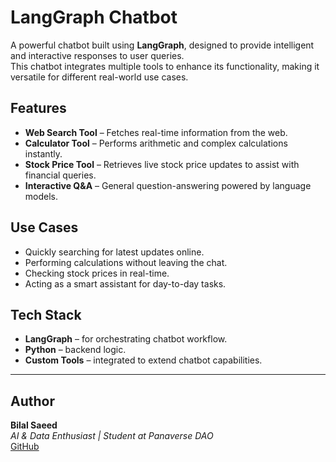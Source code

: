 # LangGraph Chatbot

A powerful chatbot built using **LangGraph**, designed to provide intelligent and interactive responses to user queries.  
This chatbot integrates multiple tools to enhance its functionality, making it versatile for different real-world use cases.

## Features
- **Web Search Tool** – Fetches real-time information from the web.  
- **Calculator Tool** – Performs arithmetic and complex calculations instantly.  
- **Stock Price Tool** – Retrieves live stock price updates to assist with financial queries.  
- **Interactive Q&A** – General question-answering powered by language models.  

## Use Cases
- Quickly searching for latest updates online.  
- Performing calculations without leaving the chat.  
- Checking stock prices in real-time.  
- Acting as a smart assistant for day-to-day tasks.  

## Tech Stack
- **LangGraph** – for orchestrating chatbot workflow.  
- **Python** – backend logic.  
- **Custom Tools** – integrated to extend chatbot capabilities.  

---

## Author
**Bilal Saeed**  
*AI & Data Enthusiast | Student at Panaverse DAO*  
[GitHub](https://github.com/BilalSaeed1234)  